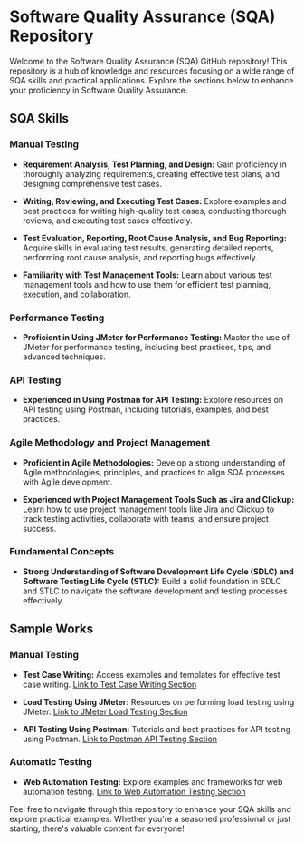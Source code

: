 # Software Quality Assurance (SQA) Repository

Welcome to the Software Quality Assurance (SQA) GitHub repository! This repository is a hub of knowledge and resources focusing on a wide range of SQA skills and practical applications. Explore the sections below to enhance your proficiency in Software Quality Assurance.

## SQA Skills

### Manual Testing
- **Requirement Analysis, Test Planning, and Design:**
  Gain proficiency in thoroughly analyzing requirements, creating effective test plans, and designing comprehensive test cases.

- **Writing, Reviewing, and Executing Test Cases:**
  Explore examples and best practices for writing high-quality test cases, conducting thorough reviews, and executing test cases effectively.

- **Test Evaluation, Reporting, Root Cause Analysis, and Bug Reporting:**
  Acquire skills in evaluating test results, generating detailed reports, performing root cause analysis, and reporting bugs effectively.

- **Familiarity with Test Management Tools:**
  Learn about various test management tools and how to use them for efficient test planning, execution, and collaboration.

### Performance Testing
- **Proficient in Using JMeter for Performance Testing:**
  Master the use of JMeter for performance testing, including best practices, tips, and advanced techniques.

### API Testing
- **Experienced in Using Postman for API Testing:**
  Explore resources on API testing using Postman, including tutorials, examples, and best practices.

### Agile Methodology and Project Management
- **Proficient in Agile Methodologies:**
  Develop a strong understanding of Agile methodologies, principles, and practices to align SQA processes with Agile development.

- **Experienced with Project Management Tools Such as Jira and Clickup:**
  Learn how to use project management tools like Jira and Clickup to track testing activities, collaborate with teams, and ensure project success.

### Fundamental Concepts
- **Strong Understanding of Software Development Life Cycle (SDLC) and Software Testing Life Cycle (STLC):**
  Build a solid foundation in SDLC and STLC to navigate the software development and testing processes effectively.

## Sample Works

### Manual Testing
- **Test Case Writing:**
  Access examples and templates for effective test case writing. [Link to Test Case Writing Section](#)

- **Load Testing Using JMeter:**
  Resources on performing load testing using JMeter. [Link to JMeter Load Testing Section](#)

- **API Testing Using Postman:**
  Tutorials and best practices for API testing using Postman. [Link to Postman API Testing Section](#)

### Automatic Testing
- **Web Automation Testing:**
  Explore examples and frameworks for web automation testing. [Link to Web Automation Testing Section](#)

Feel free to navigate through this repository to enhance your SQA skills and explore practical examples. Whether you're a seasoned professional or just starting, there's valuable content for everyone!
